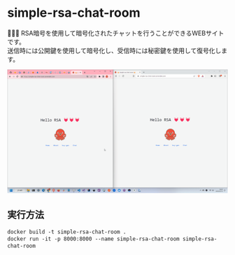 # simple-rsa-chat-room

🦩🦩🦩 RSA暗号を使用して暗号化されたチャットを行うことができるWEBサイトです。  
送信時には公開鍵を使用して暗号化し、受信時には秘密鍵を使用して復号化します。  

![成果物](./docs/img/fruit.gif)  

## 実行方法

```shell
docker build -t simple-rsa-chat-room .
docker run -it -p 8000:8000 --name simple-rsa-chat-room simple-rsa-chat-room
```
